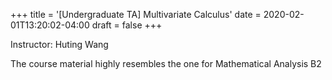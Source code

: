 +++
title = '[Undergraduate TA] Multivariate Calculus'
date = 2020-02-01T13:20:02-04:00
draft = false
+++

Instructor: Huting Wang

The course material highly resembles the one for Mathematical Analysis B2
